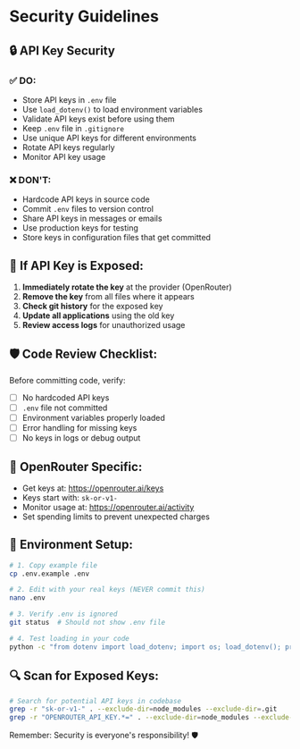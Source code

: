 # Security Guidelines

## 🔒 API Key Security

### ✅ DO:
- Store API keys in `.env` file
- Use `load_dotenv()` to load environment variables
- Validate API keys exist before using them
- Keep `.env` file in `.gitignore`
- Use unique API keys for different environments
- Rotate API keys regularly
- Monitor API key usage

### ❌ DON'T:
- Hardcode API keys in source code
- Commit `.env` files to version control
- Share API keys in messages or emails
- Use production keys for testing
- Store keys in configuration files that get committed

## 🚨 If API Key is Exposed:

1. **Immediately rotate the key** at the provider (OpenRouter)
2. **Remove the key** from all files where it appears
3. **Check git history** for the exposed key
4. **Update all applications** using the old key
5. **Review access logs** for unauthorized usage

## 🛡️ Code Review Checklist:

Before committing code, verify:
- [ ] No hardcoded API keys
- [ ] `.env` file not committed  
- [ ] Environment variables properly loaded
- [ ] Error handling for missing keys
- [ ] No keys in logs or debug output

## 📱 OpenRouter Specific:

- Get keys at: https://openrouter.ai/keys
- Keys start with: `sk-or-v1-`
- Monitor usage at: https://openrouter.ai/activity
- Set spending limits to prevent unexpected charges

## 🔧 Environment Setup:

```bash
# 1. Copy example file
cp .env.example .env

# 2. Edit with your real keys (NEVER commit this)
nano .env

# 3. Verify .env is ignored
git status  # Should not show .env file

# 4. Test loading in your code
python -c "from dotenv import load_dotenv; import os; load_dotenv(); print('API key loaded:', bool(os.environ.get('OPENROUTER_API_KEY')))"
```

## 🔍 Scan for Exposed Keys:

```bash
# Search for potential API keys in codebase
grep -r "sk-or-v1-" . --exclude-dir=node_modules --exclude-dir=.git
grep -r "OPENROUTER_API_KEY.*=" . --exclude-dir=node_modules --exclude-dir=.git
```

Remember: Security is everyone's responsibility! 🛡️